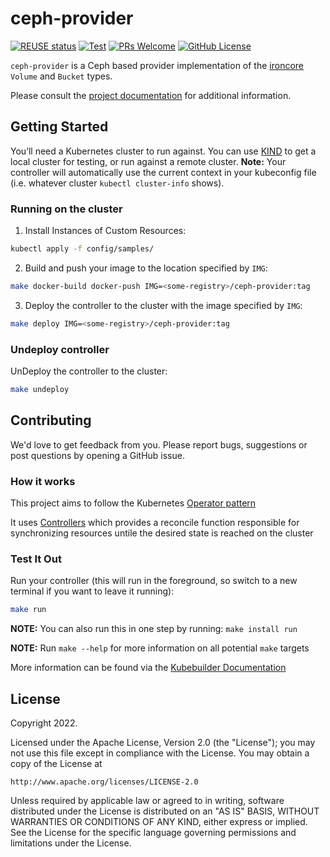 # ceph-provider

[![REUSE status](https://api.reuse.software/badge/github.com/ironcore-dev/ceph-provider)](https://api.reuse.software/info/github.com/ironcore-dev/ceph-provider)
[![Test](https://github.com/ironcore-dev/ceph-provider/actions/workflows/test.yml/badge.svg)](https://github.com/ironcore-dev/ceph-provider/actions/workflows/test.yml)
[![PRs Welcome](https://img.shields.io/badge/PRs-welcome-brightgreen.svg?style=flat-square)](https://makeapullrequest.com)
[![GitHub License](https://img.shields.io/static/v1?label=License&message=Apache-2.0&color=blue&style=flat-square)](LICENSE)

`ceph-provider` is a Ceph based provider implementation of the [ironcore](https://github.com/ironcore-dev/ironcore) `Volume` 
and `Bucket` types.

Please consult the [project documentation](https://ironcore-dev.github.io/ceph-provider/) for additional information.

## Getting Started
You’ll need a Kubernetes cluster to run against. You can use [KIND](https://sigs.k8s.io/kind) to get a local cluster for testing, or run against a remote cluster.
**Note:** Your controller will automatically use the current context in your kubeconfig file (i.e. whatever cluster `kubectl cluster-info` shows).

### Running on the cluster
1. Install Instances of Custom Resources:

```sh
kubectl apply -f config/samples/
```

2. Build and push your image to the location specified by `IMG`:
	
```sh
make docker-build docker-push IMG=<some-registry>/ceph-provider:tag
```
	
3. Deploy the controller to the cluster with the image specified by `IMG`:

```sh
make deploy IMG=<some-registry>/ceph-provider:tag
```

### Undeploy controller
UnDeploy the controller to the cluster:

```sh
make undeploy
```

## Contributing

We'd love to get feedback from you. Please report bugs, suggestions or post questions by opening a GitHub issue.

### How it works
This project aims to follow the Kubernetes [Operator pattern](https://kubernetes.io/docs/concepts/extend-kubernetes/operator/)

It uses [Controllers](https://kubernetes.io/docs/concepts/architecture/controller/) 
which provides a reconcile function responsible for synchronizing resources untile the desired state is reached on the cluster 

### Test It Out

Run your controller (this will run in the foreground, so switch to a new terminal if you want to leave it running):

```sh
make run
```

**NOTE:** You can also run this in one step by running: `make install run`

**NOTE:** Run `make --help` for more information on all potential `make` targets

More information can be found via the [Kubebuilder Documentation](https://book.kubebuilder.io/introduction.html)

## License

Copyright 2022.

Licensed under the Apache License, Version 2.0 (the "License");
you may not use this file except in compliance with the License.
You may obtain a copy of the License at

    http://www.apache.org/licenses/LICENSE-2.0

Unless required by applicable law or agreed to in writing, software
distributed under the License is distributed on an "AS IS" BASIS,
WITHOUT WARRANTIES OR CONDITIONS OF ANY KIND, either express or implied.
See the License for the specific language governing permissions and
limitations under the License.

